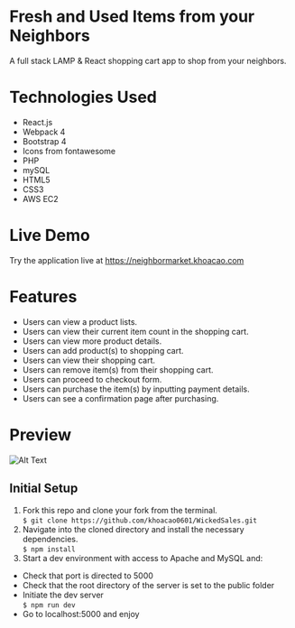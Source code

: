 # Fresh and Used Items from your Neighbors
A full stack LAMP & React shopping cart app to shop from your neighbors. 

# Technologies Used
- React.js
- Webpack 4
- Bootstrap 4
- Icons from fontawesome
- PHP
- mySQL
- HTML5
- CSS3
- AWS EC2

# Live Demo
Try the application live at https://neighbormarket.khoacao.com

# Features
- Users can view a product lists.
- Users can view their current item count in the shopping cart.
- Users can view more product details.
- Users can add product(s) to shopping cart.
- Users can view their shopping cart.
- Users can remove item(s) from their shopping cart.
- Users can proceed to checkout form.
- Users can purchase the item(s) by inputting payment details.
- Users can see a confirmation page after purchasing.

# Preview
![Alt Text](https://github.com/khoacao0601/WickedSales/blob/master/wicked-sales.gif)

## Initial Setup
1. Fork this repo and clone your fork from the terminal. <br/>
`$ git clone https://github.com/khoacao0601/WickedSales.git`
2. Navigate into the cloned directory and install the necessary dependencies.<br/>
`$ npm install`
3. Start a dev environment with access to Apache and MySQL and: <br/>
- Check that port is directed to 5000
- Check that the root directory of the server is set to the public folder
- Initiate the dev server <br/>
`$ npm run dev`
- Go to localhost:5000 and enjoy 
